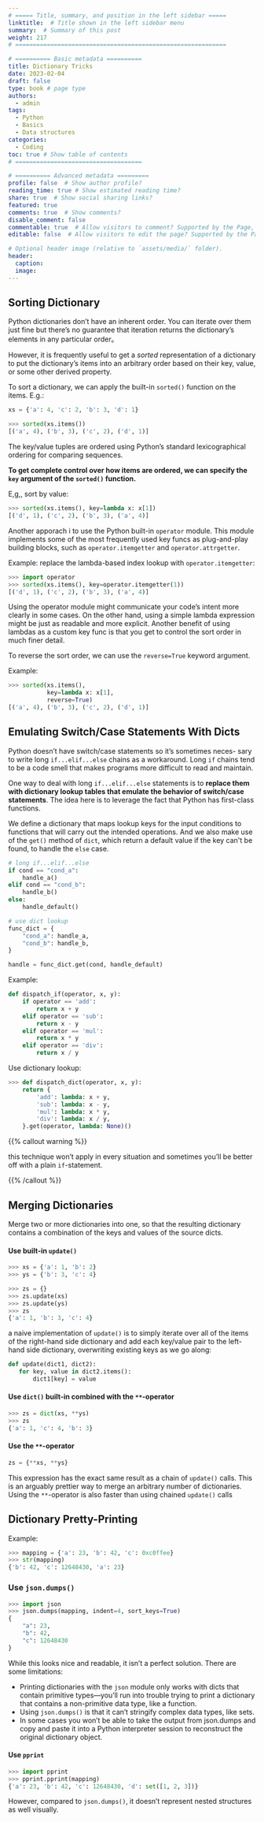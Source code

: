 ```yaml
---
# ===== Title, summary, and position in the left sidebar =====
linktitle:  # Title shown in the left sidebar menu
summary:  # Summary of this post
weight: 217
# ============================================================

# ========== Basic metadata ==========
title: Dictionary Tricks
date: 2023-02-04
draft: false
type: book # page type
authors:
  - admin
tags:
  - Python
  - Basics
  - Data structures
categories:
  - Coding 
toc: true # Show table of contents
# ====================================

# ========== Advanced metadata =========
profile: false  # Show author profile?
reading_time: true # Show estimated reading time?
share: true  # Show social sharing links?
featured: true
comments: true  # Show comments?
disable_comment: false
commentable: true  # Allow visitors to comment? Supported by the Page, Post, and Book content types.
editable: false  # Allow visitors to edit the page? Supported by the Page, Post, and Book content types.

# Optional header image (relative to `assets/media/` folder).
header:
  caption: 
  image:  
---
```


## Sorting Dictionary

Python dictionaries don’t have an inherent order. You can iterate over them just fine but there’s no guarantee that iteration returns the dictionary’s elements in any particular order。

However, it is frequently useful to get a *sorted* representation of a dictionary to put the dictionary’s items into an arbitrary order based on their key, value, or some other derived property.

To sort a dictionary, we can apply the built-in  `sorted()` function on the items. E.g.:

```python
xs = {'a': 4, 'c': 2, 'b': 3, 'd': 1}
```

```python
>>> sorted(xs.items())
[('a', 4), ('b', 3), ('c', 2), ('d', 1)]
```

The key/value tuples are ordered using Python’s standard lexicographical ordering for comparing sequences.

**To get complete control over how items are ordered, we can specify the `key` argument of the `sorted()` function.** 

E,g,, sort by value:

```python
>>> sorted(xs.items(), key=lambda x: x[1]) 
[('d', 1), ('c', 2), ('b', 3), ('a', 4)]
```

Another apporach i to use the Python built-in `operator` module. This module implements some of the most frequently used key funcs as plug-and-play building blocks, such as `operator.itemgetter` and `operator.attrgetter`.

Example: replace the lambda-based index lookup with `operator.itemgetter`:

```python
>>> import operator
>>> sorted(xs.items(), key=operator.itemgetter(1)) 
[('d', 1), ('c', 2), ('b', 3), ('a', 4)]
```

Using the operator module might communicate your code’s intent more clearly in some cases. On the other hand, using a simple lambda expression might be just as readable and more explicit. Another benefit of using lambdas as a custom key func is that you get to control the sort order in much finer detail. 

To reverse the sort order, we can use the `reverse=True` keyword argument.

Example:

```python
>>> sorted(xs.items(),
           key=lambda x: x[1],
           reverse=True)
[('a', 4), ('b', 3), ('c', 2), ('d', 1)]
```

## Emulating Switch/Case Statements With Dicts

Python doesn’t have switch/case statements so it’s sometimes neces- sary to write long `if...elif...else` chains as a workaround. Long `if` chains tend to be a code smell that makes programs more difficult to read and maintain.

One way to deal with long `if...elif...else` statements is to **replace them with dictionary lookup tables that emulate the behavior of switch/case statements**. The idea here is to leverage the fact that Python has first-class functions. 

We define a dictionary that maps lookup keys for the input conditions to functions that will carry out the intended operations. And we also make use of the `get()` method of `dict`, which return a default value if the key can't be found, to handle the `else` case.

```python
# long if...elif...else
if cond == "cond_a":
    handle_a()
elif cond == "cond_b":
    handle_b()
else:
    handle_default()
```

```python
# use dict lookup
func_dict = {
    "cond_a": handle_a,
    "cond_b": handle_b,
}

handle = func_dict.get(cond, handle_default)
```

Example:

```python
def dispatch_if(operator, x, y):
    if operator == 'add':
        return x + y
    elif operator == 'sub':
        return x - y
    elif operator == 'mul':
        return x * y
    elif operator == 'div':
        return x / y
```

Use dictionary lookup:

```python
>>> def dispatch_dict(operator, x, y):
    return {
        'add': lambda: x + y,
        'sub': lambda: x - y,
        'mul': lambda: x * y,
        'div': lambda: x / y,
    }.get(operator, lambda: None)()
```

{{% callout  warning %}}

this technique won’t apply in every situation and sometimes you’ll be better off with a plain `if`-statement.

{{% /callout %}}

## Merging Dictionaries

Merge two or more dictionaries into one, so that the resulting dictionary contains a combination of the keys and values of the source dicts.

#### Use built-in `update()`

```python
>>> xs = {'a': 1, 'b': 2}
>>> ys = {'b': 3, 'c': 4}

>>> zs = {}
>>> zs.update(xs)
>>> zs.update(ys)
>>> zs
{'a': 1, 'b': 3, 'c': 4}
```

a naive implementation of `update()` is to simply iterate over all of the items of the right-hand side dictionary and add each key/value pair to the left-hand side dictionary, overwriting existing keys as we go along:

```python
def update(dict1, dict2):
   for key, value in dict2.items():
       dict1[key] = value
```

#### Use `dict()` built-in combined with the `**`-operator

```python
>>> zs = dict(xs, **ys)
>>> zs
{'a': 1, 'c': 4, 'b': 3}
```

#### Use the `**`-operator

```python
zs = {**xs, **ys}
```

This expression has the exact same result as a chain of `update()` calls. This is an arguably prettier way to merge an arbitrary number of dictionaries. Using the `**`-operator is also faster than using chained `update()` calls

## Dictionary Pretty-Printing

Example:

```python
>>> mapping = {'a': 23, 'b': 42, 'c': 0xc0ffee}
>>> str(mapping)
{'b': 42, 'c': 12648430, 'a': 23}
```

### Use `json.dumps()`

```python
>>> import json
>>> json.dumps(mapping, indent=4, sort_keys=True)
{
	"a": 23,
	"b": 42,
    "c": 12648430
}
```

While this looks nice and readable, it isn’t a perfect solution. There are some limitations:

- Printing dictionaries with the `json` module only works with dicts that contain primitive types—you’ll run into trouble trying to print a dictionary that contains a non-primitive data type, like a function.
- Using `json.dumps()` is that it can’t stringify complex data types, like sets.
- In some cases you won’t be able to take the output from json.dumps and copy and paste it into a Python interpreter session to reconstruct the original dictionary object.

#### Use `pprint`

```python
>>> import pprint
>>> pprint.pprint(mapping)
{'a': 23, 'b': 42, 'c': 12648430, 'd': set([1, 2, 3])}
```

However, compared to `json.dumps()`, it doesn’t represent nested structures as well visually. 